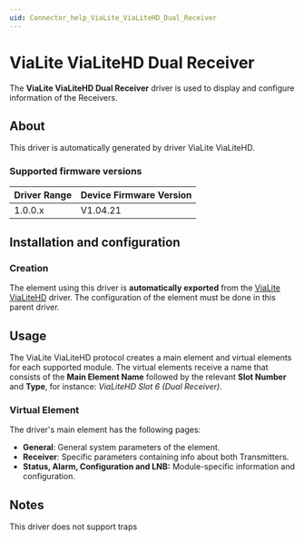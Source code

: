 ```yaml
---
uid: Connector_help_ViaLite_ViaLiteHD_Dual_Receiver
---
```


# ViaLite ViaLiteHD Dual Receiver

The **ViaLite ViaLiteHD Dual Receiver** driver is used to display and configure information of the Receivers.

## About

This driver is automatically generated by driver ViaLite ViaLiteHD.

### Supported firmware versions

| **Driver Range** | **Device Firmware Version** |
|------------------|-----------------------------|
| 1.0.0.x          | V1.04.21                    |

## Installation and configuration

### Creation

The element using this driver is **automatically exported** from the [ViaLite ViaLiteHD](xref:Connector_help_ViaLite_ViaLiteHD) driver. The configuration of the element must be done in this parent driver.

## Usage

The ViaLite ViaLiteHD protocol creates a main element and virtual elements for each supported module. The virtual elements receive a name that consists of the **Main Element Name** followed by the relevant **Slot Number** and **Type**, for instance: *ViaLiteHD Slot 6 (Dual Receiver)*.

### Virtual Element

The driver's main element has the following pages:

- **General**: General system parameters of the element.
- **Receiver**: Specific parameters containing info about both Transmitters.
- **Status, Alarm, Configuration and LNB:** Module-specific information and configuration.

## Notes

This driver does not support traps
